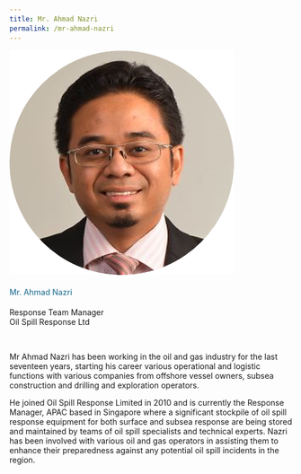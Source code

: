 ```yaml
---
title: Mr. Ahmad Nazri
permalink: /mr-ahmad-nazri
---
```

<div class="row">
            <div class="col is-3">
              <img src="images/speakers/Ahmad-Nazri.png">
            </div>
            <div class="col is-9 speaker-details">
              <h4>Mr. Ahmad Nazri</h4>
<p>Response Team Manager<br>
Oil Spill Response Ltd</p><br>
<p>
Mr Ahmad Nazri has been working in the oil and gas industry for the last seventeen years, starting his career various operational and logistic functions with various companies from offshore vessel owners, subsea construction and drilling and exploration operators.</p><p>
He joined Oil Spill Response Limited in 2010 and is currently the Response Manager, APAC based in Singapore where a significant stockpile of oil spill response equipment for both surface and subsea response are being stored and maintained by teams of oil spill specialists and technical experts. Nazri has been involved with various oil and gas operators in assisting them to enhance their preparedness against any potential oil spill incidents in the region.</p>
            </div>
          </div> 
					
<style type="text/css"> 
    .is-left{
      text-align: left;
    }
    h4{
      font-weight: 500; 
      color: #337B9A !important;
    }
     .speaker-details p { text-align: justified; }
  </style>
